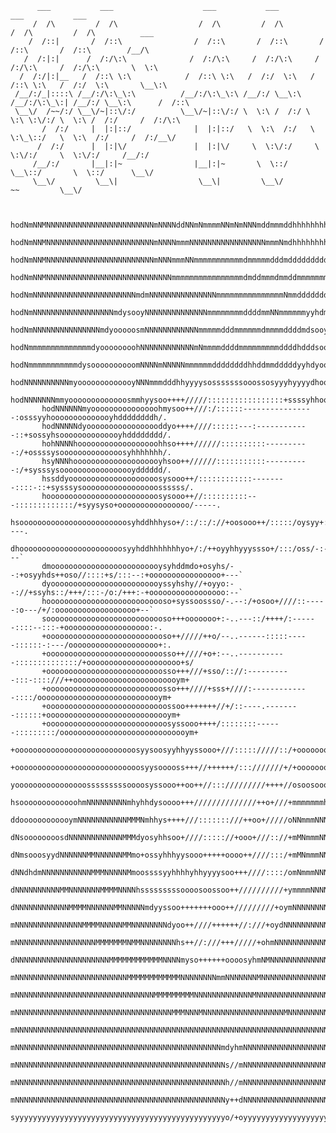 
	      ___           ___                    ___           ___           ___           ___                   
	     /  /\         /  /\                  /  /\         /  /\         /  /\         /  /\          ___     
	    /  /::|       /  /::\                /  /::\       /  /::\       /  /::\       /  /::\        /__/\    
	   /  /:|:|      /  /:/\:\              /  /:/\:\     /  /:/\:\     /  /:/\:\     /  /:/\:\       \  \:\   
	  /  /:/|:|__   /  /::\ \:\            /  /::\ \:\   /  /:/  \:\   /  /::\ \:\   /  /:/  \:\       \__\:\  
	 /__/:/_|::::\ /__/:/\:\_\:\          /__/:/\:\_\:\ /__/:/ \__\:\ /__/:/\:\_\:| /__/:/ \__\:\      /  /::\ 
	 \__\/  /~~/:/ \__\/~|::\/:/          \__\/~|::\/:/ \  \:\ /  /:/ \  \:\ \:\/:/ \  \:\ /  /:/     /  /:/\:\
	       /  /:/     |  |:|::/              |  |:|::/   \  \:\  /:/   \  \:\_\::/   \  \:\  /:/     /  /:/__\/
	      /  /:/      |  |:|\/               |  |:|\/     \  \:\/:/     \  \:\/:/     \  \:\/:/     /__/:/     
	     /__/:/       |__|:|~                |__|:|~       \  \::/       \__\::/       \  \::/      \__\/      
	     \__\/         \__\|                  \__\|         \__\/            ~~         \__\/                  


		   hodNmNNMNNNNNNNNNNNNNNNNNNNNNNNNmNNNNddNNmNmmmmNNmNmNNNmddmmmddhhhhhhhhhhhhhhhhhhhhhhhhddmmmd/.  
		   hodNmNNMNNNNNNNNNNNNNNNNNNNNNNNNmNNNNmmmNNNNNNNNNNNNNNNNNmmmNmdhhhhhhhhhhhhhhhhhhhhhhhhddmmmd/.  
		   hodNmNNMNNNNNNNNNNNNNNNNNNNNNNNNmNNNmmmNNmmmmmmmmmmmdmmmmmdddmdddddddddddddddddddddddddmdmmmd/.  
		   hodNmNNMNNNNNNNNNNNNNNNNNNNNNNNNNNNNmmmmmmmmmmmmmmmmdmddmmmdmmddmmmmmmmmmmmmmmmmmmmmmmmmdmmmd/.  
		   hodNmNNNNNNNNNNNNNNNNNNNNNNNmdmNNNNNNNNNNNNNNNmmmmmmmmmmmmmmmNmmdddddddddddddddddddddddddmmmd/.  
		   hodNmNNNNNNNNNNNNNNNNNNmdysooyNNNNNNNNNNNNNNmmmmmmmmddddmmNNmmmmmmyyhdmmmmmmmmmmmmmmmmmmmmmmd/.  
		   hodNmNNNNNNNNNNNNNNNmdyooooosmNNNNNNNNNNNNmmmmmdddmmmmmmdmmmmddddmdsooydmmmmmmmmmmmmmmmmmmmmd/.  
		   hodNmmmmmmmmmmmmmmdyoooooooohNNNNNNNNNNNNmNmmmmddddmmmmmmmmmddddhdddsooosyhdddddddddddddddddd/.  
		   hodNmmmmmmmmmmmdysoooooooooomNNNNmNNNNNmmmmmmddddddddhhddmmdddddyyhdyoooooosydmmmmmmmmmmmmmmd/.  
		   hodNNNNNNNNNNmyooooooooooooyNNNmmmdddhhyyyysosssssssooossosyyyhyyyydhoooooooosydddddddddddddd/.  
		   hodNNNNNNNmmyooooooooooooosmmhyysoo++++/////:::::::::::::::::+ssssyhhoooooooooooydddddddddddd/.  
		   hodNNNNNNmyooooooooooooooohmysoo++///:/::::::----------------:osssyyhoooooooooooooyhddddddddh/.  
		   hodNNNNNdyooooooooooooooooddyo++++////::::::---:------------::+sossyhsoooooooooooooyhdddddddd/.  
		   hohNNNNhoooooooooooooooooohhso++++//////::::::::::----------:/+ossssysoooooooooooooosyhhhhhhh/.  
		   hsyNNNhoooooooooooooooooooyhsoo++//////:::::::::::----------:/+sysssysooooooooooooooooydddddd/.  
		   hssddyoooooooooooooooooooosysooo++/::::::::::::--------::::-::+sysssysooooooooooooooooossssss/.  
		   hooooooooooooooooooooooooosysooo++//::::::::::---:::::::::::::/+syysyso+oooooooooooooooo/-----.  
		   hsoooooooooooooooooooooooosyhddhhhyso+/::/::/://+oosooo++/:::::/oysyy+::/oooooooooooooooo/----.  
		   dhooooooooooooooooooooooosyyhddhhhhhhhyo+/:/++oyyhhyyyssso+/:::/oss/-:-:/+ooooooooooooooo+:---`  
		   dmooooooooooooooooooooooooysyhddmdo+osyhs/--:+osyyhds++oso//::::+s/:::--:+oooooooooooooooo+---`  
		   dyooooooooooooooooooooooooyssyhshy//+oyyo:--://+ssyhs::/+++/:::-/o:/+++:-+ooooooooooooooooo:--`  
		   hooooooooooooooooooooooooooso+syssoossso/-.--:/+osoo+////::-----:o---/+/:oooooooooooooooooo+--`  
		   sooooooooooooooooooooooooooso+++ooooooo+:-..---::/++++/:------::::--:::-+ooooooooooooooooooo:-.  
		   +ooooooooooooooooooooooooooso++/////++o/--..------:::::-----::::::-:---/oooooooooooooooooooo+:.  
		   +oooooooooooooooooooooooooosso++////+o+:--..-----------::::::::::::::/+ooooooooooooooooooooo+s/  
		   +oooooooooooooooooooooooooosso+++///+sso/:://:----------:::-::::///++oooooooooooooooooooooooym+  
		   +oooooooooooooooooooooooooosso+++////+sss+////:-------------::::/oooooooooooooooooooooooooooym+  
		   +ooooooooooooooooooooooooooossoo+++++++//+/::----.--------::::::+oooooooooooooooooooooooooooym+  
		   +ooooooooooooooooooooooooooosyssooo++++/::::::::------:::::::::/ooooooooooooooooooooooooooooym+  
		   +ooooooooooooooooooooooooooosyysoosyyhhyyssooo+///::::://///::/+ooooooooooooooooooooooooooooym+  
		   +oooooooooooooooooooooooooooosyysooooss+++//++++++/:::///////+/+ooooooooooooooooooooooooooooym+  
		   yoooooooooooooooosssssssssoooosyssooo++oo++//::://///////++++//osoosoooooooooooooooooooooooomm+  
		   hsooooooooooooohmNNNNNNNNNmhyhhdysoooo+++//////////////++o+///+mmmmmmmhysoooooooooooooooooosmm+  
		   ddoooooooooooymNNNNNNNNNNNMMMNmhhys++++///:::::::///++oo+/////oNNmmmNNNNmhoooooooooooooooosdmm+  
		   dNsoooooooosdNNNNNNNNNNNNMMMdyosyhhsoo+////::::://+ooo+///:://+mMNmmmNNNNmhoooooooooooooooymmm+  
		   dNmsooosyydNNNNNNMMNNNNNNMMmo+ossyhhhyysooo+++++oooo++////:::/+mMNmmmNNNNNmdhyysoooooooooymmmm+  
		   dNNdhdmNNNNNNNNNNNMMMNNNNNMmoossssyyhhhhyhhyyyysoo+++////::::/omNmmmNNNNNNNmmNNmhyyhhhyssdmmmm+  
		   dNNNNNNNNNNMMNNNNNNNMMMMNNNNhsssssssssoooosoossoo++//////////+ymmmmNNNNNNNNmmNNNNNNNNNNmmNNmmm+  
		   dNNNNNNNNNNNNMMMMNNNNNNMMNNNNNmdyyssoo+++++++ooo++/////////+oymNNNNNNNNNNNNNNNNNNNNNNNmNNNNNmm+  
		   mNNNNNNNNNNNNNNNMMMMNNNNNMMNNNNNNNNdyoo++////++++++//:///+oydNNNNNNNNNNNNNNNNNNNNNNNNNNNNNNNNN+  
		   mNNNNNNNNNNNNNNNNNNMMMMMMMNMMNNNNNNNNhs++//:///+++/////+ohmNNNNNNNNNNNNNNNNNNNNNNNNNNNNNNNNNNN+  
		   dNNNNNNNNNNNNNNNNNNNNNMMMMMMMMMMMMNNNNmyso++++++oooosyhmNMNNNNNNNNNNNNNNNNNNNNNNNNNNNNNNNNNNNN+  
		   mNNNNNNNNNNNNNNNNNNNNNNNNNMMMMMMMMMMMMNNNNNNNNmmNNNNNNNMNNNNNNNNNNNNNNNNNNNNNNNNNNNNNNNNNNNNNN+  
		   mNNNNNNNNNNNNNNNNNNNNNNNNNNNNNNNMMMMMMMMMNNNNNNNNNNNNNMNNNNNNNNNNNNNNNNNNNNNNNNNNNNNNNNNNNNNNN+  
		   mNNNNNNNNNNNNNNNNNNNNNNNNNNNNNNNNNNNMMMNNNMNNNNNNNNNNNNNNNNNNMNNNNNNNNNNNNNNNNNNNNNNNNNNNNNNNm+  
		   mNNNNNNNNNNNNNNNNNNNNNNNNNNNNNNNNNNNNNNNNNNNNNNNNNNNNNNNNNNNNNNNNNNNNNNNNNNNNNNNNNNNNNNNNNNNNNo  
		   mNNNNNNNNNNNNNNNNNNNNNNNNNNNNNNNNNNNNNNNNNNNNNNmdyhmNNNNNNNNNNNNNNNNNNNNNNNNNNNNNNNNNNNNNNNNNNo  
		   mNNNNNNNNNNNNNNNNNNNNNNNNNNNNNNNNNNNNNNNNNNNNNNNs//mNNNNNNNNNNNNNNNNNNNNNNNNNNNNNNNNNNNNNNNNNNo  
		   mNNNNNNNNNNNNNNNNNNNNNNNNNNNNNNNNNNNNNNNNNNNNNNNh//mNNNNNNNNNNNNNNNNNNNNNNNNNNNNNNNNNNNNNNNNNNo  
		   mNNNNNNNNNNNNNNNNNNNNNNNNNNNNNNNNNNNNNNNNNNNNNNNy++dNNNNNNNNNNNNNNNNNNNNNNNNNNNNNNNNNNNNNNNNNMo  
		   syyyyyyyyyyyyyyyyyyyyyyyyyyyyyyyyyyyyyyyyyyyyyyyo/+oyyyyyyyyyyyyyyyyyyyyyyyyyyyyyyyyyyyyyyyyyy/  


